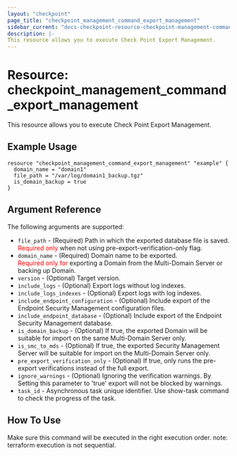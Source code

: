 ```yaml
---
layout: "checkpoint"
page_title: "checkpoint_management_command_export_management"
sidebar_current: "docs-checkpoint-resource-checkpoint-management-command-export-management"
description: |-
This resource allows you to execute Check Point Export Management.
---
```


# Resource: checkpoint_management_command_export_management

This resource allows you to execute Check Point Export Management.

## Example Usage


```hcl
resource "checkpoint_management_command_export_management" "example" {
  domain_name = "domain1"
  file_path = "/var/log/domain1_backup.tgz"
  is_domain_backup = true
}
```

## Argument Reference

The following arguments are supported:

* `file_path` - (Required) Path in which the exported database file is saved.<br><font color="red">Required only</font> when not using pre-export-verification-only flag. 
* `domain_name` - (Required) Domain name to be exported.<br><font color="red">Required only for</font> exporting a Domain from the Multi-Domain Server or backing up Domain. 
* `version` - (Optional) Target version. 
* `include_logs` - (Optional) Export logs without log indexes. 
* `include_logs_indexes` - (Optional) Export logs with log indexes. 
* `include_endpoint_configuration` - (Optional) Include export of the Endpoint Security Management configuration files. 
* `include_endpoint_database` - (Optional) Include export of the Endpoint Security Management database. 
* `is_domain_backup` - (Optional) If true, the exported Domain will be suitable for import on the same Multi-Domain Server only. 
* `is_smc_to_mds` - (Optional) If true, the exported Security Management Server will be suitable for import on the Multi-Domain Server only. 
* `pre_export_verification_only` - (Optional) If true, only runs the pre-export verifications instead of the full export. 
* `ignore_warnings` - (Optional) Ignoring the verification warnings. By Setting this parameter to 'true' export will not be blocked by warnings. 
* `task_id` - Asynchronous task unique identifier. Use show-task command to check the progress of the task.


## How To Use
Make sure this command will be executed in the right execution order. 
note: terraform execution is not sequential.  

